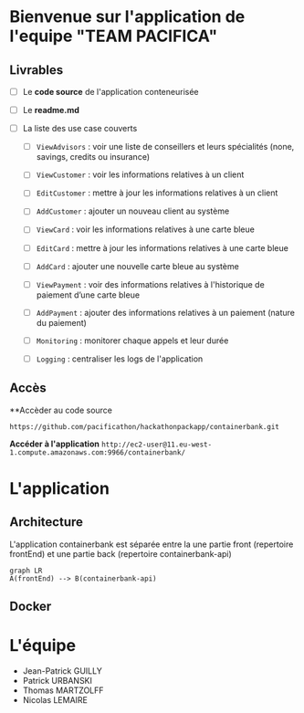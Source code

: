 # Bienvenue sur l'application de l'equipe "TEAM PACIFICA"


## Livrables

- [ ] Le **code source** de l'application conteneurisée
- [ ] Le **readme.md**
- [ ] La liste des use case couverts

	- [ ] `ViewAdvisors` : voir une liste de conseillers et leurs spécialités (none, savings, credits ou insurance)<br/>
	- [ ] `ViewCustomer` : voir les informations relatives à un client<br/>
	- [ ] `EditCustomer` : mettre à jour les informations relatives à un client<br/>
	- [ ] `AddCustomer` : ajouter un nouveau client au système<br/>
	- [ ] `ViewCard` : voir les informations relatives à une carte bleue<br/>
	- [ ] `EditCard` : mettre à jour les informations relatives à une carte bleue<br/>
	- [ ] `AddCard` : ajouter une nouvelle carte bleue au système<br/>
	- [ ] `ViewPayment` : voir des informations relatives à l'historique de paiement d’une carte bleue<br/>
	- [ ] `AddPayment` : ajouter des informations relatives à un paiement (nature du paiement)<br/>
	- [ ] `Monitoring` : monitorer chaque appels et leur durée<br/>
	- [ ] `Logging` : centraliser les logs de l'application


## Accès

**Accèder au code source
```
https://github.com/pacificathon/hackathonpackapp/containerbank.git
```
**Accéder à l'application** 
`http://ec2-user@11.eu-west-1.compute.amazonaws.com:9966/containerbank/`

# L'application

## Architecture

L'application containerbank est séparée entre la une partie front (repertoire frontEnd) et une partie back (repertoire containerbank-api)
```mermaid
graph LR
A(frontEnd) --> B(containerbank-api)
```

## Docker



# L'équipe 
- Jean-Patrick GUILLY 
- Patrick URBANSKI
- Thomas MARTZOLFF
- Nicolas LEMAIRE
